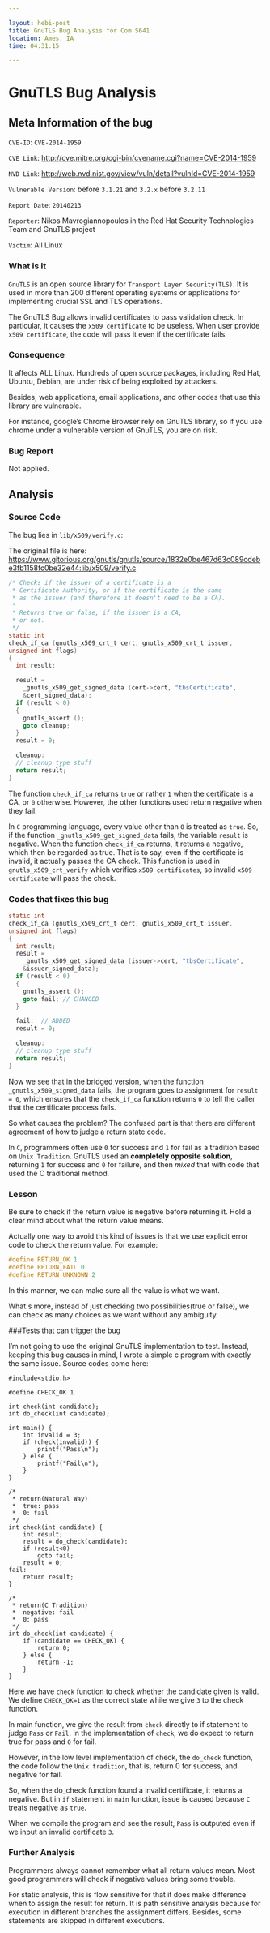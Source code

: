 ```yaml
---

layout: hebi-post
title: GnuTLS Bug Analysis for Com S641
location: Ames, IA
time: 04:31:15

---
```


# GnuTLS Bug Analysis

## Meta Information of the bug
`CVE-ID`: `CVE-2014-1959`

`CVE Link`: http://cve.mitre.org/cgi-bin/cvename.cgi?name=CVE-2014-1959

`NVD Link`: http://web.nvd.nist.gov/view/vuln/detail?vulnId=CVE-2014-1959

`Vulnerable Version`: before `3.1.21` and `3.2.x` before `3.2.11`

`Report Date`: `20140213`

`Reporter`: Nikos Mavrogiannopoulos in the Red Hat Security Technologies Team and GnuTLS project

`Victim`: All Linux

### What is it
`GnuTLS` is an open source library for `Transport Layer Security(TLS)`.
It is used in more than 200 different operating systems or applications
for implementing crucial SSL and TLS operations.

The GnuTLS Bug allows invalid certificates to pass validation check.
In particular, it causes the `x509 certificate` to be useless.
When user provide `x509 certificate`,
the code will pass it even if the certificate fails.

### Consequence

It affects ALL Linux. Hundreds of open source packages, including Red Hat, Ubuntu, Debian,
are under risk of being exploited by attackers.

Besides, web applications, email applications, and other codes that use this library
are vulnerable.

For instance, google’s Chrome Browser rely on GnuTLS library,
so if you use chrome under a vulnerable version of GnuTLS, you are on risk.

### Bug Report
Not applied.

## Analysis
### Source Code
The bug lies in `lib/x509/verify.c`:

The original file is here: https://www.gitorious.org/gnutls/gnutls/source/1832e0be467d63c089cdebe3fb1158fc0be32e44:lib/x509/verify.c

```c
/* Checks if the issuer of a certificate is a
 * Certificate Authority, or if the certificate is the same
 * as the issuer (and therefore it doesn't need to be a CA).
 *
 * Returns true or false, if the issuer is a CA,
 * or not.
 */
static int
check_if_ca (gnutls_x509_crt_t cert, gnutls_x509_crt_t issuer,
unsigned int flags)
{
  int result;

  result =
    _gnutls_x509_get_signed_data (cert->cert, "tbsCertificate",
    &cert_signed_data);
  if (result < 0)
  {
    gnutls_assert ();
    goto cleanup;
  }
  result = 0;

  cleanup:
  // cleanup type stuff
  return result;
}
```

The function `check_if_ca` returns `true` or rather `1` when the certificate is a CA,
or `0` otherwise.
However, the other functions used return negative when they fail.

In `C` programming language, every value other than `0` is treated as `true`.
So, if the function `_gnutls_x509_get_signed_data` fails, the variable `result` is negative.
When the function `check_if_ca` returns, it returns a negative, which then be regarded as true.
That is to say, even if the certificate is invalid, it actually passes the CA check.
This function is used in `gnutls_x509_crt_verify` which verifies `x509 certificates`,
so invalid `x509 certificate` will pass the check.

### Codes that fixes this bug

```c
static int
check_if_ca (gnutls_x509_crt_t cert, gnutls_x509_crt_t issuer,
unsigned int flags)
{
  int result;
  result =
    _gnutls_x509_get_signed_data (issuer->cert, "tbsCertificate",
    &issuer_signed_data);
  if (result < 0)
  {
    gnutls_assert ();
    goto fail; // CHANGED
  }

  fail:  // ADDED
  result = 0;

  cleanup:
  // cleanup type stuff
  return result;
}
```
Now we see that in the bridged version,
when the function `_gnutls_x509_signed_data` fails,
the program goes to assignment for `result = 0`,
which ensures that the `check_if_ca` function returns `0`
to tell the caller that the certificate process fails.

So what causes the problem?
The confused part is that there are different agreement of how to judge a return state code.

In `C`, programmers often use `0` for success and `1` for fail as a tradition based on `Unix Tradition`.
GnuTLS used an **completely opposite solution**,
returning `1` for success and `0` for failure, and then *mixed* that with code that used the C traditional method.

### Lesson
Be sure to check if the return value is negative before returning it.
Hold a clear mind about what the return value means.

Actually one way to avoid this kind of issues is that
we use explicit error code to check the return value.
For example:

```c
#define RETURN_OK 1
#define RETURN_FAIL 0
#define RETURN_UNKNOWN 2
```

In this manner, we can make sure all the value is what we want.

What's more, instead of just checking two possibilities(true or false),
we can check as many choices as we want without any ambiguity.

###Tests that can trigger the bug

I’m not going to use the original GnuTLS implementation to test.
Instead, keeping this bug causes in mind, I wrote a simple c program with exactly the same issue.
Source codes come here:

```
#include<stdio.h>

#define CHECK_OK 1

int check(int candidate);
int do_check(int candidate);

int main() {
    int invalid = 3;
    if (check(invalid)) {
        printf("Pass\n");
    } else {
        printf("Fail\n");
    }
}

/*
 * return(Natural Way)
 *  true: pass
 *  0: fail
 */
int check(int candidate) {
    int result;
    result = do_check(candidate);
    if (result<0)
        goto fail;
    result = 0;
fail:
    return result;
}

/*
 * return(C Tradition)
 *  negative: fail
 *  0: pass
 */
int do_check(int candidate) {
    if (candidate == CHECK_OK) {
        return 0;
    } else {
        return -1;
    }
}
```

Here we have `check` function to check whether the candidate given is valid.
We define `CHECK_OK=1` as the correct state while we give `3` to the check function.

In main function, we give the result from `check` directly to if statement to judge `Pass` or `Fail`.
In the implementation of `check`, we do expect to return true for pass and `0` for fail.

However, in the low level implementation of check, the `do_check` function, the code follow the `Unix tradition`,
that is, return 0 for success, and negative for fail.

So, when the do_check function found a invalid certificate, it returns a negative.
But in `if` statement in `main` function, issue is caused because `C` treats negative as `true`.

When we compile the program and see the result, `Pass` is outputed even if we input an invalid certificate `3`.

### Further Analysis

Programmers always cannot remember what all return values mean.
Most good programmers will check if negative values bring some trouble.

For static analysis, this is flow sensitive for that it does make difference when to assign the result for return.
It is path sensitive analysis because for execution in different branches the assignment differs.
Besides, some statements are skipped in different executions.
